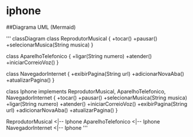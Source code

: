 # iphone

##Diagrama UML (Mermaid)

'''
classDiagram
  class ReprodutorMusical {
    +tocar()
    +pausar()
    +selecionarMusica(String musica)
  }

  class AparelhoTelefonico {
    +ligar(String numero)
    +atender()
    +iniciarCorreioVoz()
  }

  class NavegadorInternet {
    +exibirPagina(String url)
    +adicionarNovaAba()
    +atualizarPagina()
  }

  class Iphone implements ReprodutorMusical, AparelhoTelefonico, NavegadorInternet {
    +tocar()
    +pausar()
    +selecionarMusica(String musica)
    +ligar(String numero)
    +atender()
    +iniciarCorreioVoz()
    +exibirPagina(String url)
    +adicionarNovaAba()
    +atualizarPagina()
  }

  ReprodutorMusical <|-- Iphone
  AparelhoTelefonico <|-- Iphone
  NavegadorInternet <|-- Iphone
'''

